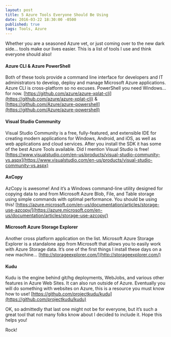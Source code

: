 ```yaml
---
layout: post
title: 5 Azure Tools Everyone Should Be Using
date: 2016-03-22 18:30:00 -0500
published: true
tags: Tools, Azure
---
```


Whether you are a seasoned Azure vet, or just coming over to the new dark side... tools make our lives easier. This is a list of tools I use and think everyone should also!

#### Azure CLI & Azure PowerShell
Both of these tools provide a command line interface for developers and IT administrators to develop, deploy and manage Microsoft Azure applications. Azure CLI is cross-platform so no excuses. PowerShell you need Windows… for now.
[https://github.com/azure/azure-xplat-cli](https://github.com/azure/azure-xplat-cli) & [https://github.com/Azure/azure-powershell](https://github.com/Azure/azure-powershell)

#### Visual Studio Community
Visual Studio Community is a free, fully-featured, and extensible IDE for creating modern applications for Windows, Android, and iOS, as well as web applications and cloud services. After you install the SDK it has some of the best Azure Tools available. Did I mention Visual Studio is free!
[https://www.visualstudio.com/en-us/products/visual-studio-community-vs.aspx](https://www.visualstudio.com/en-us/products/visual-studio-community-vs.aspx)

#### AxCopy
AzCopy is awesome! And it’s a Windows command-line utility designed for copying data to and from Microsoft Azure Blob, File, and Table storage using simple commands with optimal performance. You should be using this!
[https://azure.microsoft.com/en-us/documentation/articles/storage-use-azcopy/](https://azure.microsoft.com/en-us/documentation/articles/storage-use-azcopy/)

#### Microsoft Azure Storage Explorer
Another cross platform application on the list. Microsoft Azure Storage Explorer is a standalone app from Microsoft that allows you to easily work with Azure Storage data. It’s one of the first things I install these days on a new machine…
[http://storageexplorer.com/](http://storageexplorer.com/)

#### Kudu
Kudu is the engine behind git/hg deployments, WebJobs, and various other features in Azure Web Sites. It can also run outside of Azure. Eventually you will do something with websites on Azure, this is a resource you must know how to use!
[https://github.com/projectkudu/kudu](https://github.com/projectkudu/kudu)

OK, so admittedly that last one might not be for everyone, but it’s such a great tool that not many folks know about I decided to include it. Hope this helps you!

Rock!
